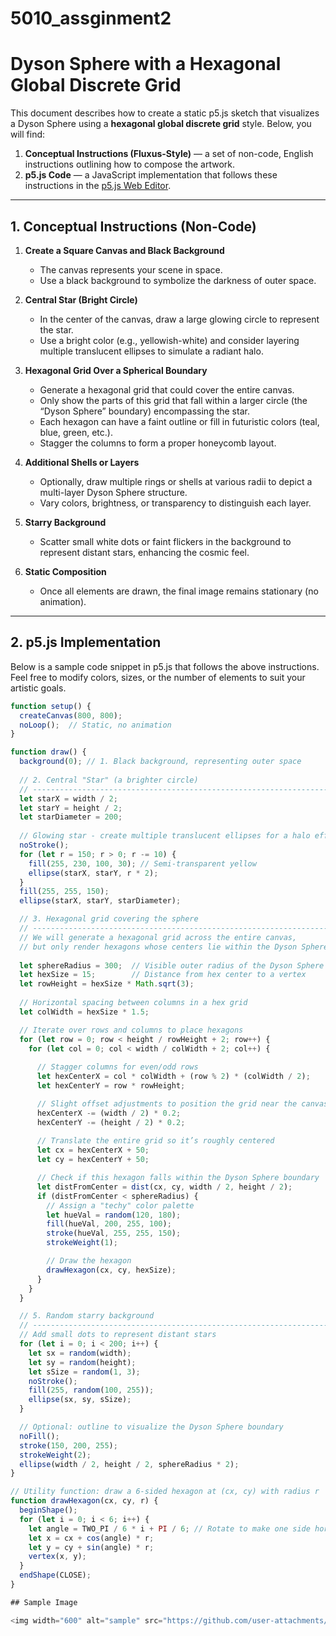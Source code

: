# 5010_assginment2
# Dyson Sphere with a Hexagonal Global Discrete Grid

This document describes how to create a static p5.js sketch that visualizes a Dyson Sphere using a **hexagonal global discrete grid** style. Below, you will find:

1. **Conceptual Instructions (Fluxus-Style)** — a set of non-code, English instructions outlining how to compose the artwork.
2. **p5.js Code** — a JavaScript implementation that follows these instructions in the [p5.js Web Editor](https://editor.p5js.org/).

---

## 1. Conceptual Instructions (Non-Code)

1. **Create a Square Canvas and Black Background**  
   - The canvas represents your scene in space.  
   - Use a black background to symbolize the darkness of outer space.

2. **Central Star (Bright Circle)**  
   - In the center of the canvas, draw a large glowing circle to represent the star.  
   - Use a bright color (e.g., yellowish-white) and consider layering multiple translucent ellipses to simulate a radiant halo.

3. **Hexagonal Grid Over a Spherical Boundary**  
   - Generate a hexagonal grid that could cover the entire canvas.  
   - Only show the parts of this grid that fall within a larger circle (the “Dyson Sphere” boundary) encompassing the star.  
   - Each hexagon can have a faint outline or fill in futuristic colors (teal, blue, green, etc.).  
   - Stagger the columns to form a proper honeycomb layout.

4. **Additional Shells or Layers**  
   - Optionally, draw multiple rings or shells at various radii to depict a multi-layer Dyson Sphere structure.  
   - Vary colors, brightness, or transparency to distinguish each layer.

5. **Starry Background**  
   - Scatter small white dots or faint flickers in the background to represent distant stars, enhancing the cosmic feel.

6. **Static Composition**  
   - Once all elements are drawn, the final image remains stationary (no animation).

---

## 2. p5.js Implementation

Below is a sample code snippet in p5.js that follows the above instructions. Feel free to modify colors, sizes, or the number of elements to suit your artistic goals.

```javascript
function setup() {
  createCanvas(800, 800);
  noLoop();  // Static, no animation
}

function draw() {
  background(0); // 1. Black background, representing outer space
  
  // 2. Central "Star" (a brighter circle)
  // ----------------------------------------------------------------------
  let starX = width / 2;
  let starY = height / 2;
  let starDiameter = 200;
  
  // Glowing star - create multiple translucent ellipses for a halo effect
  noStroke();
  for (let r = 150; r > 0; r -= 10) {
    fill(255, 230, 100, 30); // Semi-transparent yellow
    ellipse(starX, starY, r * 2);
  }
  fill(255, 255, 150);
  ellipse(starX, starY, starDiameter);

  // 3. Hexagonal grid covering the sphere
  // ----------------------------------------------------------------------
  // We will generate a hexagonal grid across the entire canvas,
  // but only render hexagons whose centers lie within the Dyson Sphere boundary.
  
  let sphereRadius = 300;  // Visible outer radius of the Dyson Sphere
  let hexSize = 15;        // Distance from hex center to a vertex
  let rowHeight = hexSize * Math.sqrt(3);
  
  // Horizontal spacing between columns in a hex grid
  let colWidth = hexSize * 1.5;

  // Iterate over rows and columns to place hexagons
  for (let row = 0; row < height / rowHeight + 2; row++) {
    for (let col = 0; col < width / colWidth + 2; col++) {
      
      // Stagger columns for even/odd rows
      let hexCenterX = col * colWidth + (row % 2) * (colWidth / 2);
      let hexCenterY = row * rowHeight;

      // Slight offset adjustments to position the grid near the canvas center
      hexCenterX -= (width / 2) * 0.2; 
      hexCenterY -= (height / 2) * 0.2; 
      
      // Translate the entire grid so it’s roughly centered
      let cx = hexCenterX + 50;
      let cy = hexCenterY + 50;

      // Check if this hexagon falls within the Dyson Sphere boundary
      let distFromCenter = dist(cx, cy, width / 2, height / 2);
      if (distFromCenter < sphereRadius) {
        // Assign a "techy" color palette
        let hueVal = random(120, 180);
        fill(hueVal, 200, 255, 100);
        stroke(hueVal, 255, 255, 150);
        strokeWeight(1);

        // Draw the hexagon
        drawHexagon(cx, cy, hexSize);
      }
    }
  }

  // 5. Random starry background
  // ----------------------------------------------------------------------
  // Add small dots to represent distant stars
  for (let i = 0; i < 200; i++) {
    let sx = random(width);
    let sy = random(height);
    let sSize = random(1, 3);
    noStroke();
    fill(255, random(100, 255));
    ellipse(sx, sy, sSize);
  }

  // Optional: outline to visualize the Dyson Sphere boundary
  noFill();
  stroke(150, 200, 255);
  strokeWeight(2);
  ellipse(width / 2, height / 2, sphereRadius * 2);
}

// Utility function: draw a 6-sided hexagon at (cx, cy) with radius r
function drawHexagon(cx, cy, r) {
  beginShape();
  for (let i = 0; i < 6; i++) {
    let angle = TWO_PI / 6 * i + PI / 6; // Rotate to make one side horizontal
    let x = cx + cos(angle) * r;
    let y = cy + sin(angle) * r;
    vertex(x, y);
  }
  endShape(CLOSE);
}

## Sample Image

<img width="600" alt="sample" src="https://github.com/user-attachments/assets/5c4cb24a-1e08-46db-9b21-06f9f9744123" />

